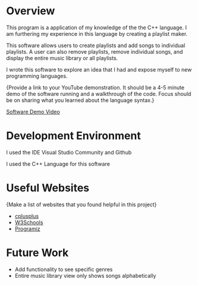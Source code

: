 # Overview

This program is a application of my knowledge of the the C++ language. I am furthering my experience in this language by creating a playlist maker.

This software allows users to create playlists and add songs to individual playlists. A user can also remove playlists, remove individual songs, and display the entire music library or all playlists.


I wrote this software to explore an idea that I had and expose myself to new programming languages.

{Provide a link to your YouTube demonstration.  It should be a 4-5 minute demo of the software running and a walkthrough of the code.  Focus should be on sharing what you learned about the language syntax.}

[Software Demo Video](http://youtube.link.goes.here)

# Development Environment

I used the IDE Visual Studio Community and Github

I used the C++ Language for this software

# Useful Websites

{Make a list of websites that you found helpful in this project}
* [cplusplus]([https://cplusplus.com/doc/tutorial/])
* [W3Schools]([https://www.w3schools.com/cpp/default.asp])
* [Programiz]([https://www.programiz.com/cpp-programming/object-class])

# Future Work

* Add functionality to see specific genres
* Entire music library view only shows songs alphabetically

